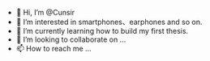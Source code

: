 - 👋 Hi, I’m @Cunsir
- 👀 I’m interested in smartphones、earphones and so on.
- 🌱 I’m currently learning how to build my first thesis.
- 💞️ I’m looking to collaborate on ...
- 📫 How to reach me ...

<!---
Cunsir/Cunsir is a ✨ special ✨ repository because its `README.md` (this file) appears on your GitHub profile.
You can click the Preview link to take a look at your changes.
--->
